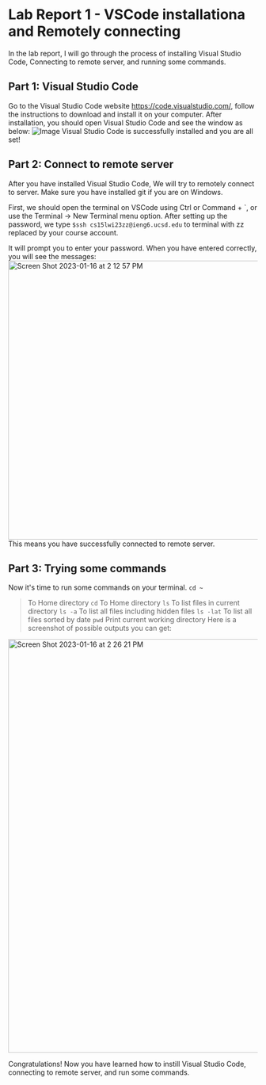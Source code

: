 Lab Report 1 - VSCode installationa and Remotely connecting
=========
In the lab report, I will go through the process of installing Visual Studio Code, Connecting to remote server, and running some commands.

Part 1: Visual Studio Code
---------
Go to the Visual Studio Code website https://code.visualstudio.com/, follow the instructions to download and install it on your computer.
After installation, you should open Visual Studio Code and see the window as below: 
![Image](https://user-images.githubusercontent.com/97763875/211948568-b5439135-a12e-4b32-a585-6f5679438437.png)
Visual Studio Code is successfully installed and you are all set!

Part 2: Connect to remote server
---------
After you have installed Visual Studio Code, We will try to remotely connect to server. Make sure you have installed git if you are on Windows.

First, we should open the terminal on VSCode using Ctrl or Command + \`, or use the Terminal → New Terminal menu option. 
After setting up the password, we type `$ssh cs15lwi23zz@ieng6.ucsd.edu` to terminal with zz replaced by your course account.

It will prompt you to enter your password. When you have entered correctly, you will see the messages:
<img width="563" alt="Screen Shot 2023-01-16 at 2 12 57 PM" src="https://user-images.githubusercontent.com/97763875/212773182-7f9d41bc-a490-42d5-b086-a6dd1bcd38df.png">
This means you have successfully connected to remote server. 

Part 3: Trying some commands
---------
Now it's time to run some commands on your terminal.
`cd ~`
> To Home directory
`cd`
> To Home directory
`ls`
> To list files in current directory
`ls -a`
> To list all files including hidden files
`ls -lat`
> To list all files sorted by date
`pwd`
> Print current working directory
Here is a screenshot of possible outputs you can get:
<img width="835" alt="Screen Shot 2023-01-16 at 2 26 21 PM" src="https://user-images.githubusercontent.com/97763875/212774376-32ccc795-f0f9-41fe-8a5d-f4d1e2c19ba8.png">

Congratulations! Now you have learned how to instill Visual Studio Code, connecting to remote server, and run some commands. 
